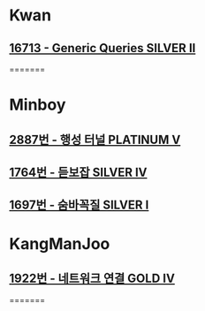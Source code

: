 # Kwan
## [16713 - Generic Queries SILVER II](https://acmicpc.net/problem/16713)
=======
# Minboy
## [2887번 - 행성 터널 PLATINUM V](https://www.acmicpc.net/problem/2887)
## [1764번 - 듣보잡 SILVER IV](https://www.acmicpc.net/problem/1764)
## [1697번 - 숨바꼭질 SILVER I](https://www.acmicpc.net/problem/1697)
# KangManJoo
## [1922번 - 네트워크 연결 GOLD IV](https://www.acmicpc.net/problem/1922)
=======

